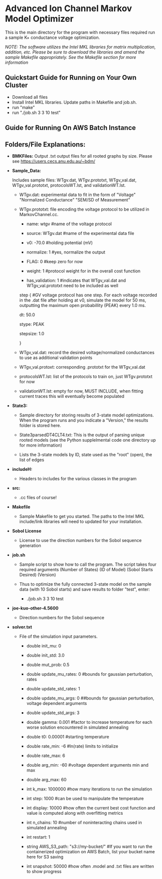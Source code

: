 # Advanced Ion Channel Markov Model Optimizer


This is the main directory for the program with necessary files required run a sample K+ conductance voltage optimization. 

*NOTE: The software utilizes the Intel MKL libraries for matrix multiplication, addition, etc. Please be sure to download the libraries and amend the sample Makefile appropriately. See the Makefile section for more information*

## Quickstart Guide for Running on Your Own Cluster
  - Download all files
  - Install Intel MKL libraries. Update paths in Makefile and job.sh.
  - run "make" 
  - run "./job.sh 3 3 10 test"
## Guide for Running On AWS Batch Instance
   
## Folders/File Explanations:

- **BMKFiles:**
    Output .txt output files for all rooted graphs by size. Please see https://users.cecs.anu.edu.au/~bdm/
- **Sample_Data:** 

  Includes sample files: WTgv.dat, WTgv.prototxt, WTgv_val.dat, WTgv_val.prototxt, protocolsWT.lst, and validationWT.lst. 
  
  - WTgv.dat: experimental data to fit in the form of "Voltage" "Normalized Conductance" "SEM/SD of Measurement"
  
  - WTgv.prototxt:  file encoding the voltage protocol to be utilized in MarkovChannel.cc.         
      
    - name: wtgv #name of the voltage protocol
      
    - source: WTgv.dat #name of the experimental data file
      
    - v0: -70.0 #holding potential (mV)
          
    - normalize: 1 #yes, normalize the output
          
    - FLAG: 0 #keep zero for now
         
    - weight: 1 #protocol weight for in the overall cost function
          
    - has_validation: 1 #indicates that WTgv_val.dat and WTgv_val.prototxt need to be included as well

     step { #GV voltage protocol has one step. For each voltage recorded in the .dat file after holding at v0, simulate the model                   for 50 ms, outputting the maximum open probabillity (PEAK)  every 1.0 ms.
      
     dt: 50.0 
      
     stype: PEAK
      
     stepsize: 1.0
     
     }
   
   - WTgv_val.dat: record the desired voltage/normalized conductances to use as additional validation points
   
   - WTgv_val.protoxt: corresponding .prototxt for the WTgv_val.dat
   
   - protocolsWT.lst: list of the protocols to train on, just WTgv.prototxt for now
  
   - validationWT.lst: empty for now, MUST INCLUDE, when fitting current traces this will eventually become populated

- **State3:**

  - Sample directory for storing results of 3-state model optimizations. When the program runs and you indicate a "Version," the results    folder is stored here.
 
  - State3parsedDT4CLT4.txt: This is the output of parsing unique rooted models (see the Python supplelmental code one directory up for more information)
  - Lists the 3-state models by ID, state used as the "root" (open), the list of edges
  
- **includeH:**
 
     -  Headers to includes for the various classes in the program
  
- **src:**
  
  - .cc files of course!
  
- **Makefile**
  
  - Sample Makefile to get you started. The paths to the Intel MKL include/link libraries will need to updated for your installation.
  
- **Sobol License**
   - License to use the direction numbers for the Sobol sequence generation
  
- **job.sh**
  
   - Sample script to show how to call the program. The script takes four required arguments (Number of States) (ID of Model) (Sobol Starts Desired) (Version)
  
   - Thus to optimize the fully connected 3-state model on the sample data (with 10 Sobol starts) and save results to folder "test", enter: 
  
     - ./job.sh 3 3 10  test
  
- **joe-kuo-other-4.5600**
   - Direction numbers for the Sobol sequence
  
- **solver.txt**
  - File of the simulation input parameters. 

       - double init_mu: 0

       - double init_std: 3.0

       - double mut_prob: 0.5

       - double update_mu_rates: 0 #bounds for gaussian perturbation, rates

       - double update_std_rates: 1

       - double update_mu_args: 0 ##bounds for gaussian perturbation, voltage dependent arguments

       - double update_std_args: 3

       - double gamma: 0.001 #factor to increase temperature for each worse solution encountered in simulated annealing

      - double t0: 0.00001 #starting temperature

      - double rate_min: -6 #ln(rate) limits to initialize

      - double rate_max: 6

      - double arg_min: -60 #voltage dependent arguments min and max

      - double arg_max: 60

      - int k_max: 1000000 #how many iterations to run the simulation

      - int step: 1000 #can be used to manipulate the temperature

      - int display: 10000 #how often the current best cost function and value is computed along with overfitting metrics

      - int n_chains: 10 #number of noninteracting chains used in simulated annealing

      - int restart: 1

      - string AWS_S3_path: "s3://my-bucket/" #If you want to run the containerized optimization on AWS Batch, list your bucket name here for S3 saving

      - int snapshot: 50000 #how often .model and .txt files are written to show progress

  
